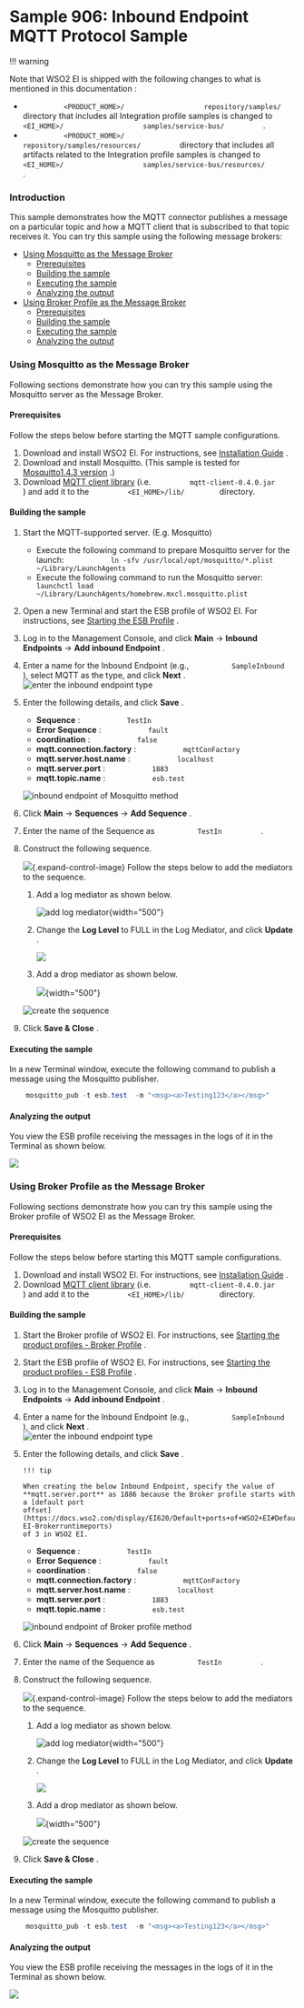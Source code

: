 # Sample 906: Inbound Endpoint MQTT Protocol Sample

!!! warning

Note that WSO2 EI is shipped with the following changes to what is
mentioned in this documentation :

-   `           <PRODUCT_HOME>/          `
    `           repository/samples/          ` directory that includes
    all Integration profile samples is changed to
    `           <EI_HOME>/          `
    `           samples/service-bus/          ` .
    `                     `
-   `           <PRODUCT_HOME>/          `
    `           repository/samples/resources/          ` directory that
    includes all artifacts related to the Integration profile samples is
    changed to `           <EI_HOME>/          `
    `           samples/service-bus/resources/          ` .


### Introduction

This sample demonstrates how the MQTT connector publishes a message on a
particular topic and how a MQTT client that is subscribed to that topic
receives it. You can try this sample using the following message
brokers:

-   [Using Mosquitto as the Message
    Broker](#Sample906:InboundEndpointMQTTProtocolSample-UsingMosquittoastheMessageBroker)
    -   [Prerequisites](#Sample906:InboundEndpointMQTTProtocolSample-Prerequisites)
    -   [Building the
        sample](#Sample906:InboundEndpointMQTTProtocolSample-Buildingthesample)
    -   [Executing the
        sample](#Sample906:InboundEndpointMQTTProtocolSample-Executingthesample)
    -   [Analyzing the
        output](#Sample906:InboundEndpointMQTTProtocolSample-Analyzingtheoutput)
-   [Using Broker Profile as the Message
    Broker](#Sample906:InboundEndpointMQTTProtocolSample-UsingBrokerProfileastheMessageBroker)
    -   [Prerequisites](#Sample906:InboundEndpointMQTTProtocolSample-Prerequisites.1)
    -   [Building the
        sample](#Sample906:InboundEndpointMQTTProtocolSample-Buildingthesample.1)
    -   [Executing the
        sample](#Sample906:InboundEndpointMQTTProtocolSample-Executingthesample.1)
    -   [Analyzing the
        output](#Sample906:InboundEndpointMQTTProtocolSample-Analyzingtheoutput.1)

### Using Mosquitto as the Message Broker

Following sections demonstrate how you can try this sample using the
Mosquitto server as the Message Broker.

#### Prerequisites

Follow the steps below before starting the MQTT sample configurations.

1.  Download and install WSO2 EI. For instructions, see [Installation
    Guide](https://docs.wso2.com/display/EI650/Installation+Guide) .
2.  Download and install Mosquitto. (This sample is tested for
    [Mosquitto1.4.3 version](https://mosquitto.org/download/) .)
3.  Download [MQTT client
    library](http://repo.spring.io/plugins-release/org/eclipse/paho/mqtt-client/0.4.0/)
    (i.e. `          mqtt-client-0.4.0.jar         ` ) and add it to the
    `          <EI_HOME>/lib/         ` directory.

#### Building the sample

1.  Start the MQTT-supported server. (E.g. Mosquitto)  
    -   Execute the following command to prepare Mosquitto server for
        the launch:
        `            ln -sfv /usr/local/opt/mosquitto/*.plist ~/Library/LaunchAgents           `
    -   Execute the following command to run the Mosquitto server:
        `            launchctl load ~/Library/LaunchAgents/homebrew.mxcl.mosquitto.plist           `
2.  Open a new Terminal and start the ESB profile of WSO2 EI. For
    instructions, see [Starting the ESB
    Profile](https://docs.wso2.com/display/EI620/Running+the+Product#RunningtheProduct-StartingtheESBprofile)
    .

3.  Log in to the Management Console, and click **Main** → **Inbound
    Endpoints** → **Add inbound Endpoint** .

4.  Enter a name for the Inbound Endpoint (e.g.,
    `           SampleInbound          ` ), select MQTT as the type, and
    click **Next** .  
    ![enter the inbound endpoint
    type](attachments/119129721/119129727.png)

5.  Enter the following details, and click **Save** .

    -   **Sequence** : `            TestIn           `
    -   **Error Sequence** : `            fault           `
    -   **coordination** : `            false           `
    -   **mqtt.connection.factory** :
        `            mqttConFactory           `
    -   **mqtt.server.host.name** : `            localhost           `
    -   **mqtt.server.port** : `            1883           `
    -   **mqtt.topic.name** : `            esb.test           `

    ![inbound endpoint of Mosquitto
    method](attachments/119129721/119129725.png "inbound endpoint of Mosquitto method")

6.  Click **Main** → **Sequences** → **Add Sequence** .

7.  Enter the name of the Sequence as `           TestIn          ` .

8.  Construct the following sequence.

    ![](images/icons/grey_arrow_down.png){.expand-control-image} Follow
    the steps below to add the mediators to the sequence.

    1.  Add a log mediator as shown below.

        ![add log
        mediator](attachments/119129721/119129722.png "add log mediator"){width="500"}

    2.  Change the **Log Level** to FULL in the Log Mediator, and click
        **Update** .

        ![](attachments/119129721/119129726.png)

    3.  Add a drop mediator as shown below.

        ![](attachments/119129721/119129723.png){width="500"}

      

    ![create the sequence](attachments/119129721/119129728.png)

9.  Click **Save & Close** .

#### Executing the sample

In a new Terminal window, execute the following command to publish a
message using the Mosquitto publisher.

``` java
    mosquitto_pub -t esb.test  -m "<msg><a>Testing123</a></msg>"
```

#### Analyzing the output

You view the ESB profile receiving the messages in the logs of it in the
Terminal as shown below.

![](attachments/119129721/119129736.png)

### Using Broker Profile as the Message Broker

Following sections demonstrate how you can try this sample using the
Broker profile of WSO2 EI as the Message Broker.

#### Prerequisites

Follow the steps below before starting this MQTT sample configurations.

1.  Download and install WSO2 EI. For instructions, see [Installation
    Guide](https://docs.wso2.com/display/EI650/Installation+Guide) .
2.  Download [MQTT client
    library](http://repo.spring.io/plugins-release/org/eclipse/paho/mqtt-client/0.4.0/)
    (i.e. `          mqtt-client-0.4.0.jar         ` ) and add it to the
    `          <EI_HOME>/lib/         ` directory.

#### Building the sample

1.  Start the Broker profile of WSO2 EI. For instructions, see [Starting
    the product profiles - Broker
    Profile](https://docs.wso2.com/display/EI650/Running+the+Product) .

2.  Start the ESB profile of WSO2 EI. For instructions, see [Starting
    the product profiles - ESB
    Profile](https://docs.wso2.com/display/EI650/Running+the+Product) .

3.  Log in to the Management Console, and click **Main** → **Inbound
    Endpoints** → **Add inbound Endpoint** .

4.  Enter a name for the Inbound Endpoint (e.g.,
    `           SampleInbound          ` ), and click **Next** .  
    ![enter the inbound endpoint
    type](attachments/119129721/119129727.png)

5.  Enter the following details, and click **Save** .

        !!! tip
    
        When creating the below Inbound Endpoint, specify the value of
        **mqtt.server.port** as 1886 because the Broker profile starts with
        a [default port
        offset](https://docs.wso2.com/display/EI620/Default+ports+of+WSO2+EI#DefaultportsofWSO2EI-EI-Brokerruntimeports)
        of 3 in WSO2 EI.
    

    -   **Sequence** : `            TestIn           `
    -   **Error Sequence** : `            fault           `
    -   **coordination** : `            false           `
    -   **mqtt.connection.factory** :
        `            mqttConFactory           `
    -   **mqtt.server.host.name** : `            localhost           `
    -   **mqtt.server.port** : `            1883           `
    -   **mqtt.topic.name** : `            esb.test           `

    ![inbound endpoint of Broker profile
    method](attachments/119129721/119129724.png "inbound endpoint of Broker profile method")

6.  Click **Main** → **Sequences** → **Add Sequence** .

7.  Enter the name of the Sequence as `           TestIn          ` .

8.  Construct the following sequence.

    ![](images/icons/grey_arrow_down.png){.expand-control-image} Follow
    the steps below to add the mediators to the sequence.

    1.  Add a log mediator as shown below.

        ![add log
        mediator](attachments/119129721/119129722.png "add log mediator"){width="500"}

    2.  Change the **Log Level** to FULL in the Log Mediator, and click
        **Update** .

        ![](attachments/119129721/119129726.png)

    3.  Add a drop mediator as shown below.

        ![](attachments/119129721/119129723.png){width="500"}

      

    ![create the sequence](attachments/119129721/119129728.png)

9.  Click **Save & Close** .

#### Executing the sample

In a new Terminal window, execute the following command to publish a
message using the Mosquitto publisher.

``` java
    mosquitto_pub -t esb.test  -m "<msg><a>Testing123</a></msg>"
```

#### Analyzing the output

You view the ESB profile receiving the messages in the logs of it in the
Terminal as shown below.

![](attachments/119129721/119129736.png)
